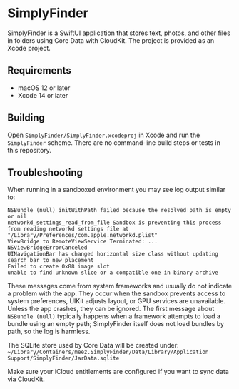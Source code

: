 # SimplyFinder

SimplyFinder is a SwiftUI application that stores text, photos, and other files in folders using Core Data with CloudKit. The project is provided as an Xcode project.

## Requirements
- macOS 12 or later
- Xcode 14 or later

## Building
Open `SimplyFinder/SimplyFinder.xcodeproj` in Xcode and run the `SimplyFinder` scheme. There are no command‑line build steps or tests in this repository.

## Troubleshooting
When running in a sandboxed environment you may see log output similar to:

```
NSBundle (null) initWithPath failed because the resolved path is empty or nil
networkd_settings_read_from_file Sandbox is preventing this process from reading networkd settings file at "/Library/Preferences/com.apple.networkd.plist"
ViewBridge to RemoteViewService Terminated: ... NSViewBridgeErrorCanceled
UINavigationBar has changed horizontal size class without updating search bar to new placement
Failed to create 0x88 image slot
unable to find unknown slice or a compatible one in binary archive
```

These messages come from system frameworks and usually do not indicate a problem with the app. They occur when the sandbox prevents access to system preferences, UIKit adjusts layout, or GPU services are unavailable. Unless the app crashes, they can be ignored. The first message about `NSBundle (null)` typically happens when a framework attempts to load a bundle using an empty path; SimplyFinder itself does not load bundles by path, so the log is harmless.

The SQLite store used by Core Data will be created under:
`~/Library/Containers/meez.SimplyFinder/Data/Library/Application Support/SimplyFinder/JarData.sqlite`

Make sure your iCloud entitlements are configured if you want to sync data via CloudKit.


